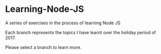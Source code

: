 # Learning-Node-JS
A series of exercises in the process of learning Node JS

Each branch represents the topics I have learnt over the holiday period of 2017.

Please select a branch to learn more.
